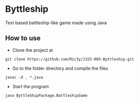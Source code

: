 # Byttleship

Text based battleship-like game made using Java 

## How to use

- Clone the project at 
```
git clone https://github.com/Ric3y/1325-005-Byttleship.git
 ```

- Go to the folder directory and compile the files
```
javac -d . *.java
```

- Start the program
```
java ByttleShipPackage.BattleshipGame
```
